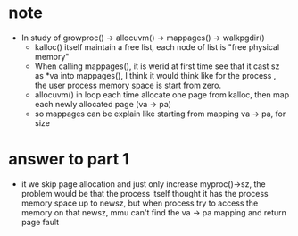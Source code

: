 # note
* In study of growproc() -> allocuvm() -> mappages() -> walkpgdir()
  * kalloc() itself maintain a free list, each node of list is "free physical memory"
  * When calling mappages(), it is werid at first time see that it cast sz as *va into mappages(), I think it would think like for the process , the user process memory space is start from zero.
  * allocuvm() in loop each time allocate one page from kalloc, then map each newly allocated page (va -> pa)
  * so mappages can be explain like starting from mapping va -> pa, for size

# answer to part 1
* it we skip page allocation and just only increase myproc()->sz, the problem would be that the process itself thought it has the process memory space up to newsz, but when process try to access the memory on that newsz, mmu can't find the va -> pa mapping and return page fault